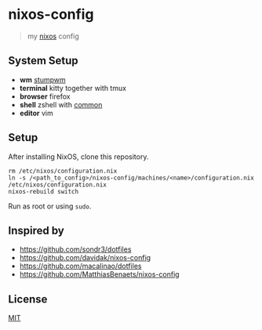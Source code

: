 # nixos-config

> my [nixos](https://nixos.org) config

## System Setup

- **wm** [stumpwm](https://stumpwm.github.io/)
- **terminal** kitty together with tmux
- **browser** firefox
- **shell** zshell with [common](https://github.com/jackharrisonsherlock/common)
- **editor** vim

## Setup

After installing NixOS, clone this repository.

```
rm /etc/nixos/configuration.nix
ln -s /<path_to_config>/nixos-config/machines/<name>/configuration.nix /etc/nixos/configuration.nix
nixos-rebuild switch
```

Run as root or using `sudo`.

## Inspired by

- https://github.com/sondr3/dotfiles
- https://github.com/davidak/nixos-config
- https://github.com/macalinao/dotfiles
- https://github.com/MatthiasBenaets/nixos-config

## License

[MIT](LICENSE)
